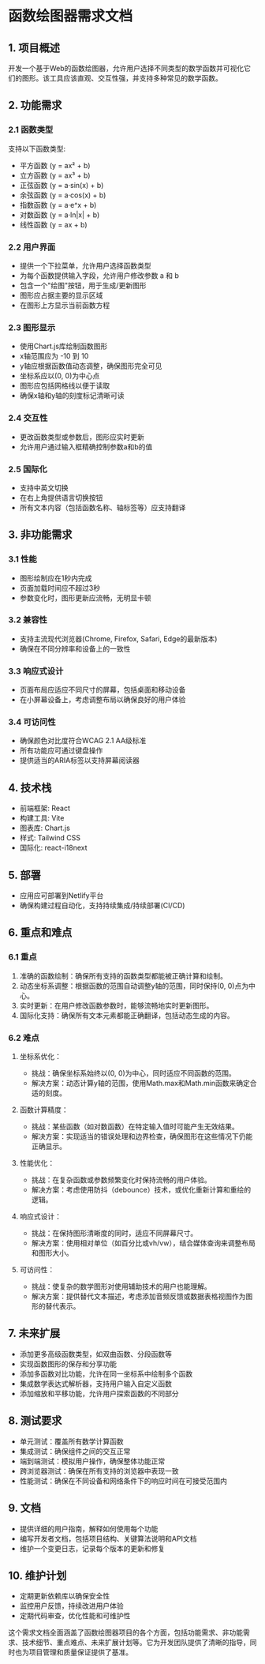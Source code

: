 # 函数绘图器需求文档

## 1. 项目概述

开发一个基于Web的函数绘图器，允许用户选择不同类型的数学函数并可视化它们的图形。该工具应该直观、交互性强，并支持多种常见的数学函数。

## 2. 功能需求

### 2.1 函数类型

支持以下函数类型:
- 平方函数 (y = ax² + b)
- 立方函数 (y = ax³ + b)
- 正弦函数 (y = a·sin(x) + b)
- 余弦函数 (y = a·cos(x) + b)
- 指数函数 (y = a·e^x + b)
- 对数函数 (y = a·ln|x| + b)
- 线性函数 (y = ax + b)

### 2.2 用户界面

- 提供一个下拉菜单，允许用户选择函数类型
- 为每个函数提供输入字段，允许用户修改参数 a 和 b
- 包含一个"绘图"按钮，用于生成/更新图形
- 图形应占据主要的显示区域
- 在图形上方显示当前函数方程

### 2.3 图形显示

- 使用Chart.js库绘制函数图形
- x轴范围应为 -10 到 10
- y轴应根据函数值动态调整，确保图形完全可见
- 坐标系应以(0, 0)为中心点
- 图形应包括网格线以便于读取
- 确保x轴和y轴的刻度标记清晰可读

### 2.4 交互性

- 更改函数类型或参数后，图形应实时更新
- 允许用户通过输入框精确控制参数a和b的值

### 2.5 国际化

- 支持中英文切换
- 在右上角提供语言切换按钮
- 所有文本内容（包括函数名称、轴标签等）应支持翻译

## 3. 非功能需求

### 3.1 性能

- 图形绘制应在1秒内完成
- 页面加载时间应不超过3秒
- 参数变化时，图形更新应流畅，无明显卡顿

### 3.2 兼容性

- 支持主流现代浏览器(Chrome, Firefox, Safari, Edge的最新版本)
- 确保在不同分辨率和设备上的一致性

### 3.3 响应式设计

- 页面布局应适应不同尺寸的屏幕，包括桌面和移动设备
- 在小屏幕设备上，考虑调整布局以确保良好的用户体验

### 3.4 可访问性

- 确保颜色对比度符合WCAG 2.1 AA级标准
- 所有功能应可通过键盘操作
- 提供适当的ARIA标签以支持屏幕阅读器

## 4. 技术栈

- 前端框架: React
- 构建工具: Vite
- 图表库: Chart.js
- 样式: Tailwind CSS
- 国际化: react-i18next

## 5. 部署

- 应用应可部署到Netlify平台
- 确保构建过程自动化，支持持续集成/持续部署(CI/CD)

## 6. 重点和难点

### 6.1 重点

1. 准确的函数绘制：确保所有支持的函数类型都能被正确计算和绘制。
2. 动态坐标系调整：根据函数的范围自动调整y轴的范围，同时保持(0, 0)点为中心。
3. 实时更新：在用户修改函数参数时，能够流畅地实时更新图形。
4. 国际化支持：确保所有文本元素都能正确翻译，包括动态生成的内容。

### 6.2 难点

1. 坐标系优化：
   - 挑战：确保坐标系始终以(0, 0)为中心，同时适应不同函数的范围。
   - 解决方案：动态计算y轴的范围，使用Math.max和Math.min函数来确定合适的刻度。

2. 函数计算精度：
   - 挑战：某些函数（如对数函数）在特定输入值时可能产生无效结果。
   - 解决方案：实现适当的错误处理和边界检查，确保图形在这些情况下仍能正确显示。

3. 性能优化：
   - 挑战：在复杂函数或参数频繁变化时保持流畅的用户体验。
   - 解决方案：考虑使用防抖（debounce）技术，或优化重新计算和重绘的逻辑。

4. 响应式设计：
   - 挑战：在保持图形清晰度的同时，适应不同屏幕尺寸。
   - 解决方案：使用相对单位（如百分比或vh/vw），结合媒体查询来调整布局和图形大小。

5. 可访问性：
   - 挑战：使复杂的数学图形对使用辅助技术的用户也能理解。
   - 解决方案：提供替代文本描述，考虑添加音频反馈或数据表格视图作为图形的替代表示。

## 7. 未来扩展

- 添加更多高级函数类型，如双曲函数、分段函数等
- 实现函数图形的保存和分享功能
- 添加多函数对比功能，允许在同一坐标系中绘制多个函数
- 集成数学表达式解析器，支持用户输入自定义函数
- 添加缩放和平移功能，允许用户探索函数的不同部分

## 8. 测试要求

- 单元测试：覆盖所有数学计算函数
- 集成测试：确保组件之间的交互正常
- 端到端测试：模拟用户操作，确保整体功能正常
- 跨浏览器测试：确保在所有支持的浏览器中表现一致
- 性能测试：确保在不同设备和网络条件下的响应时间在可接受范围内

## 9. 文档

- 提供详细的用户指南，解释如何使用每个功能
- 编写开发者文档，包括项目结构、关键算法说明和API文档
- 维护一个变更日志，记录每个版本的更新和修复

## 10. 维护计划

- 定期更新依赖库以确保安全性
- 监控用户反馈，持续改进用户体验
- 定期代码审查，优化性能和可维护性

这个需求文档全面涵盖了函数绘图器项目的各个方面，包括功能需求、非功能需求、技术细节、重点难点、未来扩展计划等。它为开发团队提供了清晰的指导，同时也为项目管理和质量保证提供了基准。